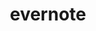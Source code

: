---
title: evernote
description: Lorem ipsum dolor sit amet, consectetur adipiscing elit, sed do eiusmod tempor incididunt ut labore et dolore magna aliqua. Vitae ultricies leo integer malesuada nunc vel risus commodo viverra. Adipiscing enim eu turpis egestas pretium. 
bio_author: Valentino Volonghi - Chief Technology Officer
color_class: bg-evernote
image: "@assets/images/logos/evernote.png"
---